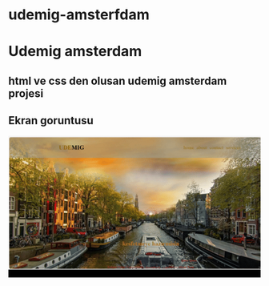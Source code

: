 # udemig-amsterfdam

<h1>Udemig amsterdam </h1>

<h2>html ve css den olusan udemig amsterdam projesi </h2>

<h2>Ekran goruntusu</h2>

![](2024-10-0309-57-17-ezgif.com-video-to-gif-converter-1.gif)